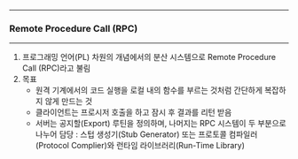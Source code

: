 -----
### Remote Procedure Call (RPC)
-----
1. 프로그래밍 언어(PL) 차원의 개념에서의 분산 시스템으로 Remote Procedure Call (RPC)라고 불림
2. 목표
   - 원격 기계에서의 코드 실행을 로컬 내의 함수를 부르는 것처럼 간단하게 복잡하지 않게 만드는 것
   - 클라이언트는 프로시저 호출을 하고 잠시 후 결과를 리턴 받음
   - 서버는 공지할(Export) 루틴을 정의하며, 나머지는 RPC 시스템이 두 부분으로 나누어 담당 : 스텁 생성기(Stub Generator) 또는 프로토콜 컴파일러(Protocol Complier)와 런타임 라이브러리(Run-Time Library)
